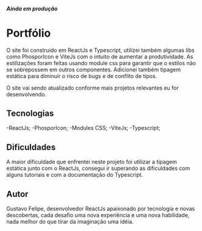 ##### Ainda em produção

# Portfólio

O site foi construido em ReactJs e Typescript, utilizei também algumas libs como PhosporIcon e ViteJs com o intuito de aumentar a produtividade. As estilizações foram feitas usando module css para garantir que o estilos não se sobrepossem em outros componentes. Adicionei também tipagem estática para diminuir o risco de bugs e de conflito de tipos. 

O site vai sendo atualizado conforme mais projetos relevantes eu for desenvolvendo.

## Tecnologias
-ReactJs;
-PhosporIcon;
-Modules CSS;
-ViteJs;
-Typescript;

## Dificuldades
A maior dificuldade que enfrentei neste projeto foi utilizar a tipagem estática junto com o ReactJs, consegui ir superando as dificuldades com alguns tutoriais e com a documentação do Typescript.

## Autor
Gustavo Felipe, desenvolvedor ReactJs apaixonado por tecnologia e novas descobertas, cada desafio uma nova experiência e uma nova habilidade, nada melhor do que tirar da imaginação uma idéia.